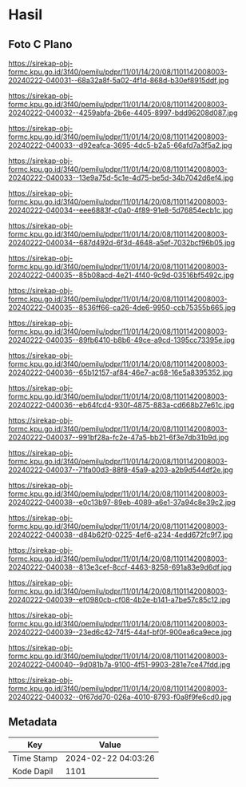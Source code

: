 # Hasil

## Foto C Plano

https://sirekap-obj-formc.kpu.go.id/3f40/pemilu/pdpr/11/01/14/20/08/1101142008003-20240222-040031--68a32a8f-5a02-4f1d-868d-b30ef8915ddf.jpg

https://sirekap-obj-formc.kpu.go.id/3f40/pemilu/pdpr/11/01/14/20/08/1101142008003-20240222-040032--4259abfa-2b6e-4405-8997-bdd96208d087.jpg

https://sirekap-obj-formc.kpu.go.id/3f40/pemilu/pdpr/11/01/14/20/08/1101142008003-20240222-040033--d92eafca-3695-4dc5-b2a5-66afd7a3f5a2.jpg

https://sirekap-obj-formc.kpu.go.id/3f40/pemilu/pdpr/11/01/14/20/08/1101142008003-20240222-040033--13e9a75d-5c1e-4d75-be5d-34b7042d6ef4.jpg

https://sirekap-obj-formc.kpu.go.id/3f40/pemilu/pdpr/11/01/14/20/08/1101142008003-20240222-040034--eee6883f-c0a0-4f89-91e8-5d76854ecb1c.jpg

https://sirekap-obj-formc.kpu.go.id/3f40/pemilu/pdpr/11/01/14/20/08/1101142008003-20240222-040034--687d492d-6f3d-4648-a5ef-7032bcf96b05.jpg

https://sirekap-obj-formc.kpu.go.id/3f40/pemilu/pdpr/11/01/14/20/08/1101142008003-20240222-040035--85b08acd-4e21-4f40-9c9d-03516bf5492c.jpg

https://sirekap-obj-formc.kpu.go.id/3f40/pemilu/pdpr/11/01/14/20/08/1101142008003-20240222-040035--8536ff66-ca26-4de6-9950-ccb75355b665.jpg

https://sirekap-obj-formc.kpu.go.id/3f40/pemilu/pdpr/11/01/14/20/08/1101142008003-20240222-040035--89fb6410-b8b6-49ce-a9cd-1395cc73395e.jpg

https://sirekap-obj-formc.kpu.go.id/3f40/pemilu/pdpr/11/01/14/20/08/1101142008003-20240222-040036--65b12157-af84-46e7-ac68-16e5a8395352.jpg

https://sirekap-obj-formc.kpu.go.id/3f40/pemilu/pdpr/11/01/14/20/08/1101142008003-20240222-040036--eb64fcd4-930f-4875-883a-cd668b27e61c.jpg

https://sirekap-obj-formc.kpu.go.id/3f40/pemilu/pdpr/11/01/14/20/08/1101142008003-20240222-040037--991bf28a-fc2e-47a5-bb21-6f3e7db31b9d.jpg

https://sirekap-obj-formc.kpu.go.id/3f40/pemilu/pdpr/11/01/14/20/08/1101142008003-20240222-040037--71fa00d3-88f8-45a9-a203-a2b9d544df2e.jpg

https://sirekap-obj-formc.kpu.go.id/3f40/pemilu/pdpr/11/01/14/20/08/1101142008003-20240222-040038--e0c13b97-89eb-4089-a6e1-37a94c8e39c2.jpg

https://sirekap-obj-formc.kpu.go.id/3f40/pemilu/pdpr/11/01/14/20/08/1101142008003-20240222-040038--d84b62f0-0225-4ef6-a234-4edd672fc9f7.jpg

https://sirekap-obj-formc.kpu.go.id/3f40/pemilu/pdpr/11/01/14/20/08/1101142008003-20240222-040038--813e3cef-8ccf-4463-8258-691a83e9d6df.jpg

https://sirekap-obj-formc.kpu.go.id/3f40/pemilu/pdpr/11/01/14/20/08/1101142008003-20240222-040039--ef0980cb-cf08-4b2e-b141-a7be57c85c12.jpg

https://sirekap-obj-formc.kpu.go.id/3f40/pemilu/pdpr/11/01/14/20/08/1101142008003-20240222-040039--23ed6c42-74f5-44af-bf0f-900ea6ca9ece.jpg

https://sirekap-obj-formc.kpu.go.id/3f40/pemilu/pdpr/11/01/14/20/08/1101142008003-20240222-040040--9d081b7a-9100-4f51-9903-281e7ce47fdd.jpg

https://sirekap-obj-formc.kpu.go.id/3f40/pemilu/pdpr/11/01/14/20/08/1101142008003-20240222-040032--0f67dd70-026a-4010-8793-f0a8f9fe6cd0.jpg


## Metadata

| Key        | Value               |
| ---------- | ------------------- |
| Time Stamp | 2024-02-22 04:03:26 |
| Kode Dapil | 1101                |



